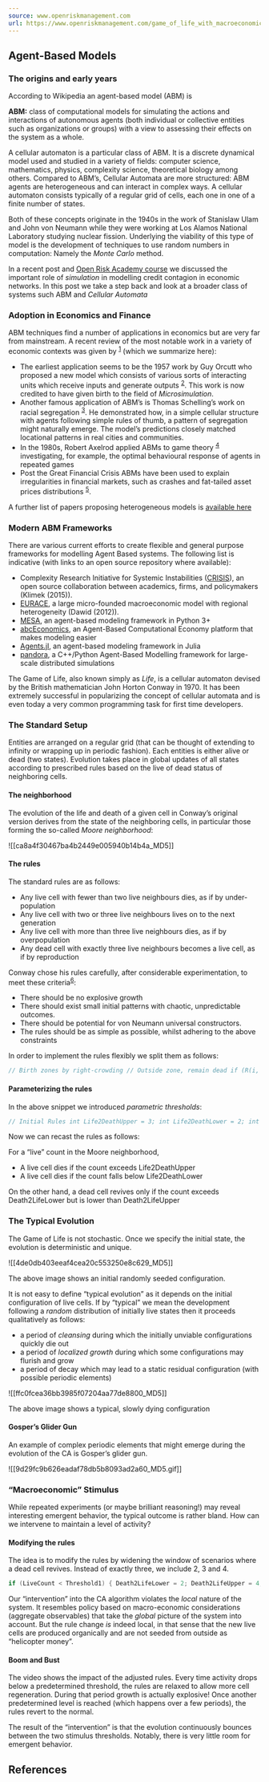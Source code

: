 ```yaml
---
source: www.openriskmanagement.com
url: https://www.openriskmanagement.com/game_of_life_with_macroeconomic_stimulus/
---
```


## Agent-Based Models

### The origins and early years

According to Wikipedia an agent-based model (ABM) is

**ABM:** class of computational models for simulating the actions and interactions of autonomous agents (both individual or collective entities such as organizations or groups) with a view to assessing their effects on the system as a whole.

A cellular automaton is a particular class of ABM. It is a discrete dynamical model used and studied in a variety of fields: computer science, mathematics, physics, complexity science, theoretical biology among others. Compared to ABM’s, Cellular Automata are more structured: ABM agents are heterogeneous and can interact in complex ways. A cellular automaton consists typically of a regular grid of cells, each one in one of a finite number of states.

Both of these concepts originate in the 1940s in the work of Stanislaw Ulam and John von Neumann while they were working at Los Alamos National Laboratory studying nuclear fission. Underlying the viability of this type of model is the development of techniques to use random numbers in computation: Namely the _Monte Carlo_ method.

In a recent post and [Open Risk Academy course](https://www.openriskmanagement.com/new_open_risk_academy_course_simulation_credit_contagion/) we discussed the important role of _simulation_ in modelling credit contagion in economic networks. In this post we take a step back and look at a broader class of systems such ABM and _Cellular Automata_

### Adoption in Economics and Finance

ABM techniques find a number of applications in economics but are very far from mainstream. A recent review of the most notable work in a variety of economic contexts was given by <sup id="fnref:1"><a href="https://www.openriskmanagement.com/game_of_life_with_macroeconomic_stimulus/#fn:1" role="doc-noteref">1</a></sup> (which we summarize here):

-   The earliest application seems to be the 1957 work by Guy Orcutt who proposed a new model which consists of various sorts of interacting units which receive inputs and generate outputs <sup id="fnref:2"><a href="https://www.openriskmanagement.com/game_of_life_with_macroeconomic_stimulus/#fn:2" role="doc-noteref">2</a></sup>. This work is now credited to have given birth to the field of _Microsimulation_.
-   Another famous application of ABM’s is Thomas Schelling’s work on racial segregation <sup id="fnref:3"><a href="https://www.openriskmanagement.com/game_of_life_with_macroeconomic_stimulus/#fn:3" role="doc-noteref">3</a></sup>. He demonstrated how, in a simple cellular structure with agents following simple rules of thumb, a pattern of segregation might naturally emerge. The model’s predictions closely matched locational patterns in real cities and communities.
-   In the 1980s, Robert Axelrod applied ABMs to game theory <sup id="fnref:4"><a href="https://www.openriskmanagement.com/game_of_life_with_macroeconomic_stimulus/#fn:4" role="doc-noteref">4</a></sup> investigating, for example, the optimal behavioural response of agents in repeated games
-   Post the Great Financial Crisis ABMs have been used to explain irregularities in financial markets, such as crashes and fat-tailed asset prices distributions <sup id="fnref:5"><a href="https://www.openriskmanagement.com/game_of_life_with_macroeconomic_stimulus/#fn:5" role="doc-noteref">5</a></sup>.

A further list of papers proposing heterogeneous models is [available here](https://github.com/EconForge/heterogeneous-agent-computing/wiki/Models-To-Build)

### Modern ABM Frameworks

There are various current efforts to create flexible and general purpose frameworks for modelling Agent Based systems. The following list is indicative (with links to an open source repository where available):

-   Complexity Research Initiative for Systemic Instabilities ([CRISIS](https://github.com/crisis-economics/CRISIS)), an open source collaboration between academics, firms, and policymakers (Klimek (2015)).
-   [EURACE](http://www.wiwi.uni-bielefeld.de/lehrbereiche/vwl/etace/Eurace_Unibi/The_Eurace_Unibi_Model), a large micro-founded macroeconomic model with regional heterogeneity (Dawid (2012)).
-   [MESA](https://github.com/projectmesa/mesa), an agent-based modeling framework in Python 3+
-   [abcEconomics](https://github.com/AB-CE/abce), an Agent-Based Computational Economy platform that makes modeling easier
-   [Agents.jl](https://github.com/JuliaDynamics/Agents.jl), an agent-based modeling framework in Julia
-   [pandora](https://github.com/xrubio/pandora), a C++/Python Agent-Based Modelling framework for large-scale distributed simulations

The Game of Life, also known simply as _Life_, is a cellular automaton devised by the British mathematician John Horton Conway in 1970. It has been extremely successful in popularizing the concept of cellular automata and is even today a very common programming task for first time developers.

### The Standard Setup

Entities are arranged on a regular grid (that can be thought of extending to infinity or wrapping up in periodic fashion). Each entities is either alive or dead (two states). Evolution takes place in global updates of all states according to prescribed rules based on the live of dead status of neighboring cells.

#### The neighborhood

The evolution of the life and death of a given cell in Conway’s original version derives from the state of the neighboring cells, in particular those forming the so-called _Moore neighborhood_:

![[ca8a4f30467ba4b2449e005940b14b4a_MD5]]

#### The rules

The standard rules are as follows:

-   Any live cell with fewer than two live neighbours dies, as if by under-population
-   Any live cell with two or three live neighbours lives on to the next generation
-   Any live cell with more than three live neighbours dies, as if by overpopulation
-   Any dead cell with exactly three live neighbours becomes a live cell, as if by reproduction

Conway chose his rules carefully, after considerable experimentation, to meet these criteria<sup id="fnref:6"><a href="https://www.openriskmanagement.com/game_of_life_with_macroeconomic_stimulus/#fn:6" role="doc-noteref">6</a></sup>:

-   There should be no explosive growth
-   There should exist small initial patterns with chaotic, unpredictable outcomes.
-   There should be potential for von Neumann universal constructors.
-   The rules should be as simple as possible, whilst adhering to the above constraints

In order to implement the rules flexibly we split them as follows:

```cpp
// Birth zones by right-crowding // Outside zone, remain dead if (R(i, k - 1) == 0 and (live > Death2LifeUpper or live < Death2LifeLower)) { R(i, k) = 0; } // Inside zone, rebirth else if (R(i, k - 1) == 0 and not(live > Death2LifeUpper or live < Death2LifeLower)) { R(i, k) = 1; } // Death zones by over or under-crowding, die else if (R(i, k - 1) == 1 and (live > Life2DeathUpper or live < Life2DeathLower)) { R(i, k) = 0; } // Right-crowding, stay alive else if (R(i, k - 1) == 1 and not(live > Life2DeathUpper or live < Life2DeathLower)) { R(i, k) = 1; } else { cout << "ERROR" << std::endl; }
```

#### Parameterizing the rules

In the above snippet we introduced _parametric thresholds_:

```cpp
// Initial Rules int Life2DeathUpper = 3; int Life2DeathLower = 2; int Death2LifeLower = 3; int Death2LifeUpper = 3;
```

Now we can recast the rules as follows:

For a “live” count in the Moore neighborhood,

-   A live cell dies if the count exceeds Life2DeathUpper
-   A live cell dies if the count falls below Life2DeathLower

On the other hand, a dead cell revives only if the count exceeds Death2LifeLower but is lower than Death2LifeUpper

### The Typical Evolution

The Game of Life is not stochastic. Once we specify the initial state, the evolution is deterministic and unique.

![[4de0db403eeaf4cea20c553250e8c629_MD5]]

The above image shows an initial randomly seeded configuration.

It is not easy to define “typical evolution” as it depends on the initial configuration of live cells. If by “typical” we mean the development following a _random_ distribution of initially live states then it proceeds qualitatively as follows:

-   a period of _cleansing_ during which the initially unviable configurations quickly die out
-   a period of _localized growth_ during which some configurations may flurish and grow
-   a period of decay which may lead to a static residual configuration (with possible periodic elements)

![[ffc0fcea36bb3985f07204aa77de8800_MD5]]

The above image shows a typical, slowly dying configuration

#### Gosper’s Glider Gun

An example of complex periodic elements that might emerge during the evolution of the CA is Gosper’s glider gun.

![[9d29fc9b626eadaf78db5b8093ad2a60_MD5.gif]]

### “Macroeconomic” Stimulus

While repeated experiments (or maybe brilliant reasoning!) may reveal interesting emergent behavior, the typical outcome is rather bland. How can we intervene to maintain a level of activity?

#### Modifying the rules

The idea is to modify the rules by widening the window of scenarios where a dead cell revives. Instead of exactly three, we include 2, 3 and 4.

```cpp
if (LiveCount < Threshold1) { Death2LifeLower = 2; Death2LifeUpper = 4; } if (LiveCount > Threshold2) { Death2LifeLower = 3; Death2LifeUpper = 3; }
```

Our “intervention” into the CA algorithm violates the _local_ nature of the system. It resembles policy based on macro-economic considerations (aggregate observables) that take the _global_ picture of the system into account. But the rule change _is_ indeed local, in that sense that the new live cells are produced organically and are not seeded from outside as “helicopter money”.

#### Boom and Bust

The video shows the impact of the adjusted rules. Every time activity drops below a predetermined threshold, the rules are relaxed to allow more cell regeneration. During that period growth is actually explosive! Once another predetermined level is reached (which happens over a few periods), the rules revert to the normal.

The result of the “intervention” is that the evolution continuously bounces between the two stimulus thresholds. Notably, there is very little room for emergent behavior.

## References
